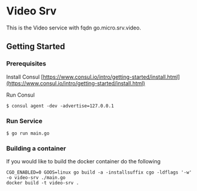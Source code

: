 # Video Srv

This is the Video service with fqdn go.micro.srv.video.

## Getting Started

### Prerequisites

Install Consul
[https://www.consul.io/intro/getting-started/install.html](https://www.consul.io/intro/getting-started/install.html)

Run Consul
```
$ consul agent -dev -advertise=127.0.0.1
```

### Run Service

```
$ go run main.go
```

### Building a container

If you would like to build the docker container do the following
```
CGO_ENABLED=0 GOOS=linux go build -a -installsuffix cgo -ldflags '-w' -o video-srv ./main.go
docker build -t video-srv .

```
